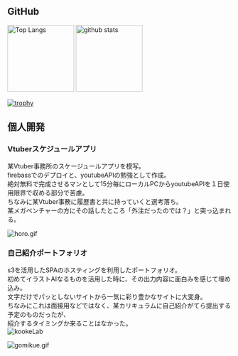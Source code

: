## GitHub

<p align="left"> 
  <img alt="Top Langs" height="150px" src="https://github-readme-stats.vercel.app/api/top-langs/?username=koo-ke&layout=compact&show_icons=true&theme=onedark" />
  <img alt="github stats" height="150px" src="https://github-readme-stats.vercel.app/api?username=koo-ke&theme=onedark&show_icons=ture" />
</p>

[![trophy](https://github-profile-trophy.vercel.app/?username=koo-ke)](https://github.com/ryo-ma/github-profile-trophy)


## 個人開発

### Vtuberスケジュールアプリ　
某Vtuber事務所のスケージュールアプリを模写。<br>
firebassでのデプロイと、youtubeAPIの勉強として作成。<br>
絶対無料で完成させるマンとして15分毎にローカルPCからyoutubeAPIを１日使用限界で収める部分で苦慮。<br>
ちなみに某Vtuber事務に履歴書と共に持っていくと選考落ち。<br>
某メガベンチャーの方にその話したところ「外注だったのでは？」と突っ込まれる。<br>

![horo.gif](https://qiita-image-store.s3.ap-northeast-1.amazonaws.com/0/387747/21aabbc0-4e4a-e964-3c76-14853b2263dd.gif)

### 自己紹介ポートフォリオ
s3を活用したSPAのホスティングを利用したポートフォリオ。<br>
初めてイラストAIなるものを活用した時に、その出力内容に面白みを感じて埋め込み。<br>
文字だけでパッとしないサイトから一気に彩り豊かなサイトに大変身。<br>
ちなみにこれは面接用などではなく、某カリキュラムに自己紹介がてら提出する予定のものだったが、<br>
紹介するタイミングか来ることはなかった。<br>
![kookeLab](https://user-images.githubusercontent.com/50067058/234885268-4c0cdc00-bbb9-4b21-9562-55e617640743.gif)


![gomikue.gif](https://qiita-image-store.s3.ap-northeast-1.amazonaws.com/0/387747/35b184fd-c3ba-5987-e593-27a647d69621.gif)
